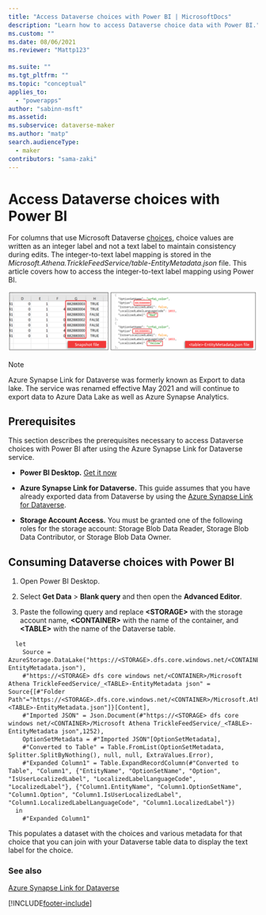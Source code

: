 ```yaml
---
title: "Access Dataverse choices with Power BI | MicrosoftDocs"
description: "Learn how to access Dataverse choice data with Power BI."
ms.custom: ""
ms.date: 08/06/2021
ms.reviewer: "Mattp123"

ms.suite: ""
ms.tgt_pltfrm: ""
ms.topic: "conceptual"
applies_to: 
  - "powerapps"
author: "sabinn-msft"
ms.assetid: 
ms.subservice: dataverse-maker
ms.author: "matp"
search.audienceType: 
  - maker
contributors: "sama-zaki"
---
```


# Access Dataverse choices with Power BI



For columns that use Microsoft Dataverse [choices](/powerapps/maker/data-platform/create-edit-global-option-sets), choice values are written as an integer label and not a text label to maintain consistency during edits. The integer-to-text label mapping is stored in the *Microsoft.Athena.TrickleFeedService/table-EntityMetadata.json* file. This article covers how to access the integer-to-text label mapping using Power BI.

![Access option set.](media/access-option-set.png "Access option set")

> [!NOTE]
> Azure Synapse Link for Dataverse was formerly known as Export to data lake. The service was renamed effective May 2021 and will continue to export data to Azure Data Lake as well as Azure Synapse Analytics.

## Prerequisites

This section describes the prerequisites necessary to access Dataverse choices with Power BI after using the Azure Synapse Link for Dataverse service.

- **Power BI Desktop.** [Get it now](https://powerbi.microsoft.com/downloads/)

- **Azure Synapse Link for Dataverse.** This guide assumes that you have already exported data from Dataverse by using the [Azure Synapse Link for Dataverse](export-to-data-lake.md).

- **Storage Account Access.** You must be granted one of the following roles for the storage account: Storage Blob Data Reader, Storage Blob Data Contributor, or Storage Blob Data Owner.

## Consuming Dataverse choices with Power BI

1. Open Power BI Desktop.

2. Select **Get Data** > **Blank query** and then open the **Advanced Editor**.

3. Paste the following query and replace **\<STORAGE\>** with the storage account name, **\<CONTAINER\>** with the name of the container, and **\<TABLE\>** with the name of the Dataverse table.

```PowerQueryM
  let
    Source = AzureStorage.DataLake("https://<STORAGE>.dfs.core.windows.net/<CONTAINER>/Microsoft.Athena.TrickleFeedService/<TABLE>-EntityMetadata.json"),
    #"https://<STORAGE> dfs core windows net/<CONTAINER>/Microsoft Athena TrickleFeedService/_<TABLE>-EntityMetadata json" = Source{[#"Folder Path"="https://<STORAGE>.dfs.core.windows.net/<CONTAINER>/Microsoft.Athena.TrickleFeedService/",Name="<TABLE>-EntityMetadata.json"]}[Content],
    #"Imported JSON" = Json.Document(#"https://<STORAGE> dfs core windows net/<CONTAINER>/Microsoft Athena TrickleFeedService/_<TABLE>-EntityMetadata json",1252),
    OptionSetMetadata = #"Imported JSON"[OptionSetMetadata],
    #"Converted to Table" = Table.FromList(OptionSetMetadata, Splitter.SplitByNothing(), null, null, ExtraValues.Error),
    #"Expanded Column1" = Table.ExpandRecordColumn(#"Converted to Table", "Column1", {"EntityName", "OptionSetName", "Option", "IsUserLocalizedLabel", "LocalizedLabelLanguageCode", "LocalizedLabel"}, {"Column1.EntityName", "Column1.OptionSetName", "Column1.Option", "Column1.IsUserLocalizedLabel", "Column1.LocalizedLabelLanguageCode", "Column1.LocalizedLabel"})
  in
    #"Expanded Column1"
```

This populates a dataset with the choices and various metadata for that choice that you can join with your Dataverse table data to display the text label for the choice.

### See also

[Azure Synapse Link for Dataverse](./export-to-data-lake.md)

[!INCLUDE[footer-include](../../includes/footer-banner.md)]
